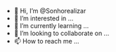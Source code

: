 - 👋 Hi, I’m @Sonhorealizar
- 👀 I’m interested in ...
- 🌱 I’m currently learning ...
- 💞️ I’m looking to collaborate on ...
- 📫 How to reach me ...

<!---
Sonhorealizar/Sonhorealizar is a ✨ special ✨ repository because its `README.md` (this file) appears on your GitHub profile.
You can click the Preview link to take a look at your changes.
--->
